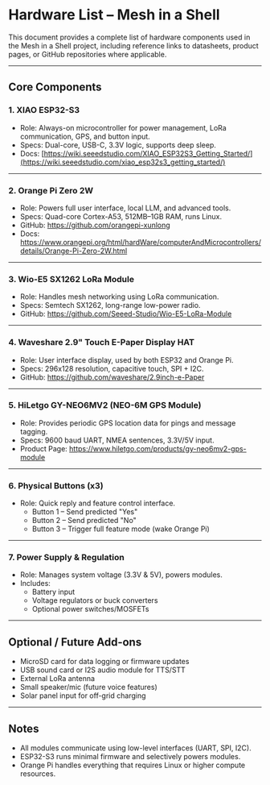 
# Hardware List – Mesh in a Shell

This document provides a complete list of hardware components used in the Mesh in a Shell project, including reference links to datasheets, product pages, or GitHub repositories where applicable.

---

## Core Components

### 1. **XIAO ESP32-S3**
- Role: Always-on microcontroller for power management, LoRa communication, GPS, and button input.
- Specs: Dual-core, USB-C, 3.3V logic, supports deep sleep.
- Docs: [https://wiki.seeedstudio.com/XIAO_ESP32S3_Getting_Started/](https://wiki.seeedstudio.com/xiao_esp32s3_getting_started/)

---

### 2. **Orange Pi Zero 2W**
- Role: Powers full user interface, local LLM, and advanced tools.
- Specs: Quad-core Cortex-A53, 512MB–1GB RAM, runs Linux.
- GitHub: https://github.com/orangepi-xunlong
- Docs: https://www.orangepi.org/html/hardWare/computerAndMicrocontrollers/details/Orange-Pi-Zero-2W.html

---

### 3. **Wio-E5 SX1262 LoRa Module**
- Role: Handles mesh networking using LoRa communication.
- Specs: Semtech SX1262, long-range low-power radio.
- GitHub: https://github.com/Seeed-Studio/Wio-E5-LoRa-Module

---

### 4. **Waveshare 2.9" Touch E-Paper Display HAT**
- Role: User interface display, used by both ESP32 and Orange Pi.
- Specs: 296x128 resolution, capacitive touch, SPI + I2C.
- GitHub: https://github.com/waveshare/2.9inch-e-Paper

---

### 5. **HiLetgo GY-NEO6MV2 (NEO-6M GPS Module)**
- Role: Provides periodic GPS location data for pings and message tagging.
- Specs: 9600 baud UART, NMEA sentences, 3.3V/5V input.
- Product Page: https://www.hiletgo.com/products/gy-neo6mv2-gps-module

---

### 6. **Physical Buttons (x3)**
- Role: Quick reply and feature control interface.
  - Button 1 – Send predicted "Yes"
  - Button 2 – Send predicted "No"
  - Button 3 – Trigger full feature mode (wake Orange Pi)

---

### 7. **Power Supply & Regulation**
- Role: Manages system voltage (3.3V & 5V), powers modules.
- Includes:
  - Battery input
  - Voltage regulators or buck converters
  - Optional power switches/MOSFETs

---

## Optional / Future Add-ons

- MicroSD card for data logging or firmware updates
- USB sound card or I2S audio module for TTS/STT
- External LoRa antenna
- Small speaker/mic (future voice features)
- Solar panel input for off-grid charging

---

## Notes

- All modules communicate using low-level interfaces (UART, SPI, I2C).
- ESP32-S3 runs minimal firmware and selectively powers modules.
- Orange Pi handles everything that requires Linux or higher compute resources.
